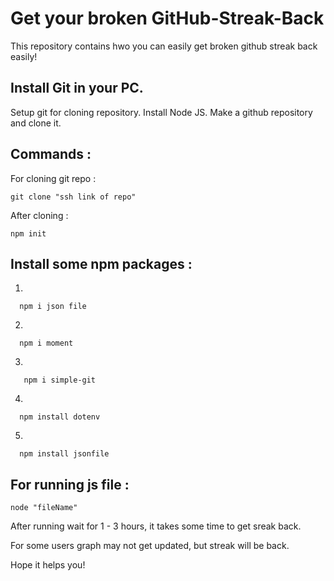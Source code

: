 # Get your broken GitHub-Streak-Back


This repository contains hwo you can easily get broken github streak back easily!


## Install Git in your PC.

Setup git for cloning repository.
Install Node JS.
Make a github repository and clone it.


## Commands :

For cloning git repo :

    git clone "ssh link of repo"

After cloning :

    npm init


## Install some npm packages :
1.

      npm i json file
2.
      

      npm i moment

3. 
      

       npm i simple-git

4.
      

      npm install dotenv

5.
      

      npm install jsonfile


## For running js file : 


    node "fileName"



After running wait for 1 - 3 hours, it takes some time to get sreak back.

For some users graph may not get updated, but streak will be back.

Hope it helps you!

